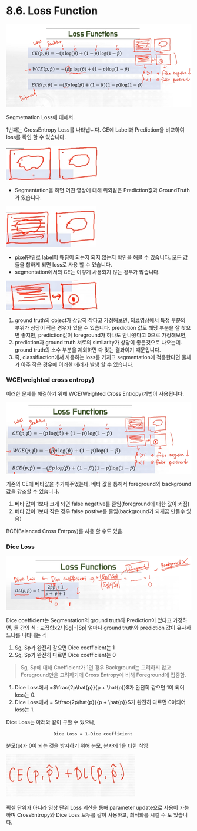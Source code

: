 # 8.6. Loss Function

![image.png](/assets/의료인공지능/8_6_Loss_Function/image.png)

Segmetnation Loss에 대해서.

1번째는 CrossEntropy Loss를 나타냅니다. CE에 Label과 Prediction을 비교하여 loss를 확인 할 수 있습니다.

![image.png](/assets/의료인공지능/8_6_Loss_Function/image_1.png)

- Segmentation을 하면 어떤 영상에 대해 위와같은 Prediction값과 GroundTruth가 있습니다.

![image.png](/assets/의료인공지능/8_6_Loss_Function/image_2.png)

- pixel단위로 label이 매칭이 되는지 되지 않는지 확인을 해볼 수 있습니다. 모든 값들을 합하게 되면 loss로 사용 할 수 있습니다.
- segmentation에서의 CE는 이렇게 사용되지 않는 경우가 많습니다.

![image.png](/assets/의료인공지능/8_6_Loss_Function/image_3.png)

1. ground truth의 object가 상당히 작다고 가정해보면, 
의료영상에서 특정 부분의 부위가 상당이 작은 경우가 있을 수 있습니다. prediction 값도 해당 부분을 잘 찾으면 좋지만, prediction값이 foreground가 하나도 안나왔다고 0으로 가정해보면,
2. prediction과 ground truth 서로의 similarity가 상당이 좋은것으로 나오는데. ground truth의 소수 부분을 제외하면 다 맞는 결과이기 때문입니다. 
3. 즉, classifiaction에서 사용하는 loss를 가지고 segmentation에 적용한다면 물체가 아주 작은 경우에 이러한 에러가 발생 할 수 있습니다.

### WCE(weighted cross entropy)

이러한 문제를 해결하기 위해 WCE(Weighted Cross Entropy)기법이 사용됩니다.

![image.png](/assets/의료인공지능/8_6_Loss_Function/image_4.png)

기존의 CE에 베타값을 추가해주었는데, 베타 값을 통해서 foreground와 background 값을 강조할 수 있습니다.

1. 베타 값이 1보다 크게 되면 false negative를 줄임(foreground에 대한 값이 커짐)
2. 베타 값이 1보다 작은 경우 false postive를 줄임(background가 되게끔 만들수 있음)

BCE(Balanced Cross Entrpoy)를 사용 할 수도 있음.

### Dice Loss

![image.png](/assets/의료인공지능/8_6_Loss_Function/image_5.png)

Dice coefficient는 Segmentation의 ground truth와 Prediction이 있다고 가정하면,
                          둘 간의 식 : 교집합x2/ |Sg|+|Sp|
 얼마나 ground truth와 prediction 값이 유사하느냐를 나타내는 식 

1. Sg, Sp가 완전히 같으면 Dice coefficient는 1
2. Sg, Sp가 완전히 다르면 Dice coefficient는 0

> Sg, Sp에 대해 Coefficient가 1인 경우 Background는 고려하지 않고 Foreground만을 고려하기에 Cross Entropy에 비해 Foreground에 집중함.
> 
1. Dice Loss에서 =$\frac{2p\hat{p}}{p + \hat{p}}$가 완전히 같으면 1이 되어  loss는 0.
2. Dice Loss에서 = $\frac{2p\hat{p}}{p + \hat{p}}$가 완전히 다르면 0이되어 loss는 1.

Dice Loss는 아래와 같이 구할 수 있으나, 

                      Dice Loss = 1-Dice coefficient

분모(p)가 0이 되는 것을 방지하기 위해 분모, 분자에 1을 더한 식임

![image.png](/assets/의료인공지능/8_6_Loss_Function/image_6.png)

픽셀 단위가 아니라 영상 단위 Loss 계산을 통해 parameter update으로 사용이 가능하며 CrossEntropy와 Dice Loss 모두를 같이 사용하고, 최적화를 시킬 수 도 있습니다.